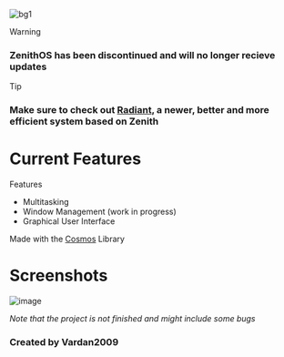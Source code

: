 ![bg1](https://github.com/Vardan2009/zenith/assets/70532109/90719ce4-63de-450f-aba9-dc426747badf)

> [!WARNING]  
> ### ZenithOS has been discontinued and will no longer recieve updates

> [!TIP]  
> ### Make sure to check out [Radiant](https://github.com/Vardan2009/radiant), a newer, better and more efficient system based on Zenith

# Current Features
 Features
- Multitasking
- Window Management (work in progress)
- Graphical User Interface

Made with the [Cosmos](https://github.com/CosmosOS/Cosmos) Library
# Screenshots
![image](https://github.com/Vardan2009/zenith/assets/70532109/50a37f1f-f8e9-4521-9387-15d29f9e3212)


*Note that the project is not finished and might include some bugs*
### Created by Vardan2009
